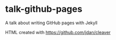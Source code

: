 # talk-github-pages
A talk about writing GitHub pages with Jekyll

HTML created with https://github.com/jdan/cleaver
